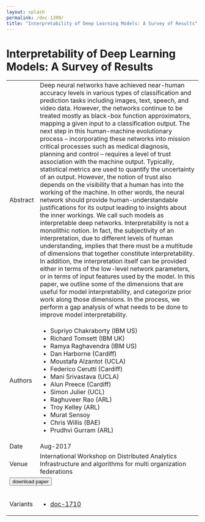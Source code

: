 ```yaml
---
layout: splash
permalink: /doc-1399/
title: "Interpretability of Deep Learning Models: A Survey of Results"
---
```


# Interpretability of Deep Learning Models: A Survey of Results

<table>
    <tbody>
    <tr>
        <td>Abstract</td>
        <td>Deep neural networks have achieved near-human accuracy levels in various types of classification and prediction tasks including images, text, speech, and video data. However, the networks continue to be treated mostly as black-box function approximators, mapping a given input to a classification output. The next step in this human-machine evolutionary process – incorporating these networks into mission critical processes such as medical diagnosis, planning and control – requires a level of trust association with the machine output. Typically, statistical metrics are used to quantify the uncertainty of an output. However, the notion of trust also depends on the visibility that a human has into the working of the machine. In other words, the neural network should provide human-understandable justifications for its output leading to insights about the inner workings. We call such models as interpretable deep networks. Interpretability is not a monolithic notion. In fact, the subjectivity of an interpretation, due to different levels of human understanding, implies that there must be a multitude of dimensions that together constitute interpretability. In addition, the interpretation itself can be provided either in terms of the low-level network parameters, or in terms of input features used by the model. In this paper, we outline some of the dimensions that are useful for model interpretability, and categorize prior work along those dimensions. In the process, we perform a gap analysis of what needs to be done to improve model interpretability.</td>
    </tr>
    <tr>
        <td>Authors</td>
        <td>
            <ul>
                <li>Supriyo Chakraborty (IBM US)</li>
                <li>Richard Tomsett (IBM UK)</li>
                <li>Ramya Raghavendra (IBM US)</li>
                <li>Dan Harborne (Cardiff)</li>
                <li>Moustafa Alzantot (UCLA)</li>
                <li>Federico Cerutti (Cardiff)</li>
                <li>Mani Srivastava (UCLA)</li>
                <li>Alun Preece (Cardiff)</li>
                <li>Simon Julier (UCL)</li>
                <li>Raghuveer Rao (ARL)</li>
                <li>Troy Kelley (ARL)</li>
                <li>Murat Sensoy</li>
                <li>Chris Willis (BAE)</li>
                <li>Prudhvi Gurram (ARL)</li>
            </ul>
        </td>
    </tr>
    <tr>
        <td>Date</td>
        <td>Aug-2017</td>
    </tr>
    <tr>
        <td>Venue</td>
        <td>International Workshop on Distributed Analytics Infrastructure and algorithms for multi organization federations</td>
    </tr>
        <tr>
            <td colspan="2">
                <form method="get" action="https://dais-ita.org/sites/default/files/Interpretability_DL_Results.pdf">
                    <button type="submit">download paper</button>
                </form>
            </td>
        </tr>
        <tr>
            <td>Variants</td>
            <td>
                <ul>
                    <li><a href="${varId}">doc-1710</a></li>
                </ul>
            </td>
        </tr>
    </tbody>
</table>
